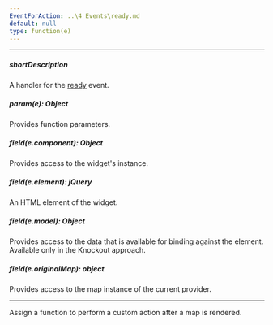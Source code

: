 ```yaml
---
EventForAction: ..\4 Events\ready.md
default: null
type: function(e)
---
```

---
##### shortDescription
A handler for the [ready](/api-reference/10%20UI%20Widgets/dxMap/4%20Events/ready.md '/Documentation/ApiReference/UI_Widgets/dxMap/Events/#ready') event.

##### param(e): Object
Provides function parameters.

##### field(e.component): Object
Provides access to the widget's instance.

##### field(e.element): jQuery
An HTML element of the widget.

##### field(e.model): Object
Provides access to the data that is available for binding against the element. Available only in the Knockout approach.

##### field(e.originalMap): object
Provides access to the map instance of the current provider.

---
Assign a function to perform a custom action after a map is rendered.